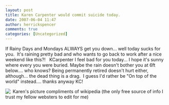 ```yaml
---
layout: post
title: Karen Carpenter would commit suicide today.
date: 2007-06-04 11:47
author: herrickspencer
comments: true
categories: [Uncategorized]
---
```

<div id="msgcns!DB2DE5E67B922610!190" class="bvMsg"><p>If Rainy Days and Mondays ALWAYS get you down... well today sucks for you.  It's raining pretty bad and who wants to go back to work after a nice weekend like this?!   KCarpenter I feel bad for you today... I hope it's sunny where every you were buried. Maybe the rain doesn't bother you at 6ft below.... who knows? Being permanently retired doesn't hurt either, although... the dead thing is a drag.  I guess I'd rather be &quot;On top of the world&quot; instead.... thanks anyway KC!</p> <p><img src="http://upload.wikimedia.org/wikipedia/en/thumb/9/92/Karen_Carpenter_-_1980.jpg/200px-Karen_Carpenter_-_1980.jpg" align="left" /> Karen's picture compliments of wikipedia (the only free source of info I trust my fellow websters to edit for me)</p></div>
